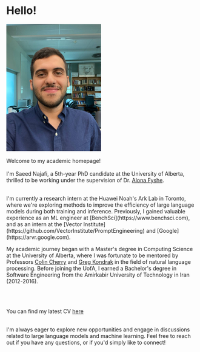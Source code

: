 # Hello!

<img src="./my_pic.jpeg" width="250" height="334">

Welcome to my academic homepage!
<br> <br>
I'm Saeed Najafi, a 5th-year PhD candidate at the University of Alberta, thrilled to be working under the supervision of Dr. [Alona Fyshe](https://sites.google.com/ualberta.ca/representationslab/home).

<br>
I'm currently a research intern at the Huawei Noah's Ark Lab in Toronto, where we're exploring methods to improve the efficiency of large language models during both training and inference.  Previously, I gained valuable experience as an ML engineer at [BenchSci](https://www.benchsci.com), and as an intern at the [Vector Institute](https://github.com/VectorInstitute/PromptEngineering) and [Google](https://arvr.google.com).

My academic journey began with a Master's degree in Computing Science at the University of Alberta, where I was fortunate to be mentored by Professors [Colin Cherry](https://sites.google.com/site/colinacherry/) and [Greg Kondrak](https://webdocs.cs.ualberta.ca/~kondrak/) in the field of natural language processing.  Before joining the UofA, I earned a Bachelor's degree in Software Engineering from the Amirkabir University of Technology in Iran (2012-2016).

<br> <br>

You can find my latest CV [here](https://github.com/SaeedNajafi/saeednajafi.github.io/blob/master/cv.pdf)

<br>
I'm always eager to explore new opportunities and engage in discussions related to large language models and machine learning.  Feel free to reach out if you have any questions, or if you'd simply like to connect!
